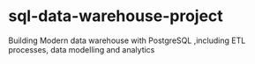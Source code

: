 # sql-data-warehouse-project
Building Modern data warehouse with PostgreSQL ,including ETL processes, data modelling and analytics
